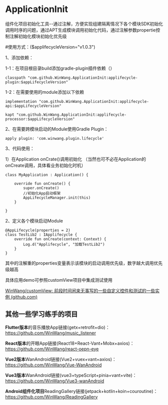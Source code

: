 # ApplicationInit

组件化项目初始化工具--通过注解，方便实现组建隔离情况下各个模块SDK初始化调用时序的问题，通过APT生成模块调用初始化代码，通过注解参数propertie控制注解初始化模块初始化优先级

#使用方式：($applifecycleVersion="v1.0.3")

1、添加依赖：

1-1：在项目根目录build添加gradle-plugin插件依赖（）

```
classpath "com.github.WinWang.ApplicationInit:applifecycle-plugin:$appLifecycleVersion"
```

1-2：在需要使用的module添加以下依赖

```
implementation "com.github.WinWang.ApplicationInit:applifecycle-api:$appLifecycleVersion"
```

```
kapt "com.github.WinWang.ApplicationInit:applifecycle-processor:$appLifecycleVersion"
```

2、在需要跨模块启动的Module使用Gradle Plugin：

```
apply plugin: 'com.winwang.plugin.lifecycle'
```

3、代码使用：

1）在Application onCrate()调用初始化 （当然也可不必在Application的onCreate调用，具体看业务初始化时机）

```
class MyApplication : Application() {

    override fun onCreate() {
        super.onCreate()
        //初始化App启动框架
        AppLifecycleManager.init(this)
    }

}
```

2、定义各个模块启动Module

```
@AppLifecycle(properties = 2)
class TestLib2 : IApplifecycle {
    override fun onCreate(context: Context) {
        Log.d("Applifecycle", "加载TestLib2")
    }
}
```

其中的注解重的properties变量表示该模块的启动调用优先级，数字越大调用优先级越高

具体应用demo可参照customView项目中集成测试使用

[WinWang/customView: 前段时间闲来无事写的一些自定义控件和测试的一些实例 (github.com)](https://github.com/WinWang/customView)


## 其他一些学习练手的项目

**Flutter版本**的音乐播放App链接(getx+retrofit+dio)：https://github.com/WinWang/music_listener <br>

**React版本**的开眼App链接(React18+React-Vant+Mobx+axios)：https://github.com/WinWang/react-oepn-eye <br>

**Vue2版本**WanAndroid链接(Vue2+vuex+vant+axios)：https://github.com/WinWang/Vue-WanAndroid <br>

**Vue3版本**WanAndroid链接(vue3+typeScript+pinia+vant+vite)：https://github.com/WinWang/Vue3-wanAndroid

**Android组件化项目**ReadingGallery链接(jetpack+kotlin+koin+couroutine)：https://github.com/WinWang/ReadingGallery <br>
